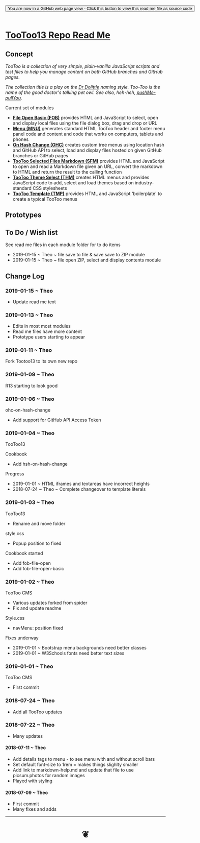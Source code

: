 
<span style=display:none; >[You are now in a GitHub source code view - click this link to view Read Me file as a web page]( https://pushme-pullyou.github.io/tootoo13/#README.md "View file as a web page." ) </span>

<div><input type=button class = 'btn btn-secondary btn-sm' onclick=window.location.href='https://github.com/pushme-pullyou/tootoo13';
value='You are now in a GitHub web page view - Click this button to view this read me file as source code' ></div>

<br>

# [TooToo13 Repo Read Me]( #README.md )

<!--
<iframe src=https://pushme-pullyou.github.io/tootoo-templates/hamburger-theme-cms/r2/tootoo-cms.html width=100% height=500px >Iframes are not viewable in GitHub source code views</iframe>

## Full Screen: [TooToo13]( https://pushme-pullyou.github.io/tootoo13/ )

-->


## Concept

_TooToo is a collection of very simple, plain-vanilla JavaScript scripts and test files to help you manage content on both GitHub branches and GitHub pages._

_The collection title is a play on the [Dr Dolittle]( https://en.wikipedia.org/wiki/Doctor_Dolittle ) naming style. Too-Too is the name of the good doctor's talking pet owl. See also, heh-heh, [pushMe-pullYou]( https://pushme-pullyou.github.io )._

Current set of modules

* **[File Open Basic (FOB)]( https://pushme-pullyou.github.io/tootoo13/tootoo13.html#cookbook/fob-file-open-basic/README.md )** provides HTML and JavaScript to select, open and display local files using the file dialog box, drag and drop or URL
* **[Menu (MNU)]( https://pushme-pullyou.github.io/tootoo13/tootoo13.html#cookbook/mnu-menu/README.md )** generates standard HTML TooToo header and footer menu panel code and content and code that works on computers, tablets and phones
* **[On Hash Change (OHC)]( https://pushme-pullyou.github.io/tootoo13/tootoo13.html#cookbook/ohc-on-hash-change/README.md )** creates custom tree menus using location hash and GitHub API to select, load and display files hosted on given GitHub branches or GitHub pages
* **[TooToo Selected Files Markdown (SFM)]( https://pushme-pullyou.github.io/tootoo13/tootoo13.html#cookbook/sfrm-selected-files-markdown/README.md )** provides HTML and JavaScript to open and read a Markdown file given an URL, convert the markdown to HTML and return the result to the calling function
* **[TooToo Theme Select (THM)]( https://pushme-pullyou.github.io/tootoo13/tootoo13.html#cookbook/thm-theme-select/README.md )** creates HTML menus and provides JavaScript code to add, select and load themes based on industry-standard CSS stylesheets
* **[TooToo Template (TMP)]( https://pushme-pullyou.github.io/tootoo13/tootoo13.html#cookbook/tmp-template/README.md )** provides HTML and JavaScript 'boilerplate' to create a typical TooToo menus

## Prototypes

<div id=SFMdivPrototypes ></div>

## To Do / Wish list

See read me files in each module folder for to do items

* 2019-01-15 ~ Theo ~ file save to file & save save to ZIP module
* 2019-01-15 ~ Theo ~ file open ZIP, select and display contents module


## Change Log


### 2019-01-15 ~ Theo

* Update read me text


### 2019-01-13 ~ Theo

* Edits in most most modules
* Read me files have more content
* Prototype users starting to appear

### 2019-01-11 ~ Theo

Fork Tootoo13 to its own new repo

### 2019-01-09 ~ Theo

R13 starting to look good


### 2019-01-06 ~ Theo

ohc-on-hash-change
* Add support for GitHub API Access Token


### 2019-01-04 ~ Theo

TooToo13

Cookbook
* Add hsh-on-hash-change

Progress
* 2019-01-01 ~ HTML iframes and textareas have incorrect heights
* 2018-07-24 ~ Theo ~ Complete changeover to template literals

### 2019-01-03 ~ Theo

TooToo13
* Rename and move folder

style.css
* Popup position to fixed

Cookbook started

* Add fob-file-open
* Add fob-file-open-basic

### 2019-01-02 ~ Theo

TooToo CMS
* Various updates forked from spider
* Fix and update readme

Style.css
* navMenu: position fixed

Fixes underway
* 2019-01-01 ~ Bootstrap menu backgrounds need better classes
* 2019-01-01 ~ W3Schools fonts need better text sizes

### 2019-01-01 ~ Theo

TooToo CMS
* First commit


### 2018-07-24 ~ Theo

* Add all TooToo updates

### 2018-07-22 ~ Theo

* Many updates

#### 2018-07-11 ~ Theo

* Add details tags to menu - to see menu with and without scroll bars
* Set default font-size to 1rem = makes things slighlty smaller
* Add link to markdown-help.md and update that file to use picsum.photos for random images
* Played with styling

#### 2018-07-09 ~ Theo

* First commit
* Many fixes and adds

***

# <center title="hello!" ><a href=javascript:window.scrollTo(0,0); style=text-decoration:none; > ❦ </a></center>
